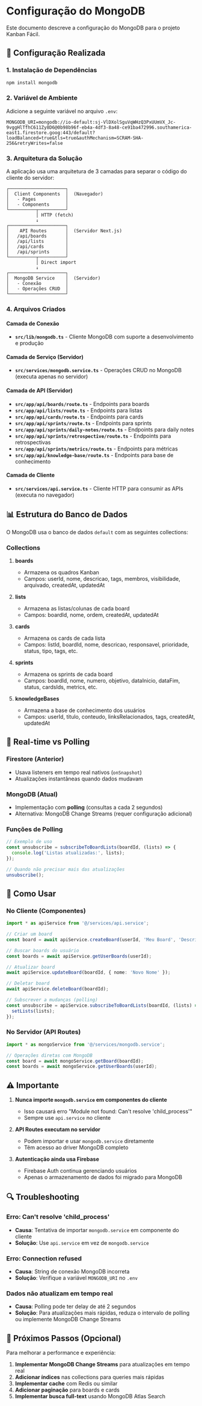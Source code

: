 # Configuração do MongoDB

Este documento descreve a configuração do MongoDB para o projeto Kanban Fácil.

## 🔧 Configuração Realizada

### 1. Instalação de Dependências

```bash
npm install mongodb
```

### 2. Variável de Ambiente

Adicione a seguinte variável no arquivo `.env`:

```env
MONGODB_URI=mongodb://io-default:sj-VlDXolSguVqWHzQ3PxUUmVX_Jc-9vggHlTfhC611Zy8D6@0b98b96f-eb4a-4df3-8a48-ce91ba472996.southamerica-east1.firestore.goog:443/default?loadBalanced=true&tls=true&authMechanism=SCRAM-SHA-256&retryWrites=false
```

### 3. Arquitetura da Solução

A aplicação usa uma arquitetura de 3 camadas para separar o código do cliente do servidor:

```
┌─────────────────────┐
│  Client Components  │  (Navegador)
│   - Pages           │
│   - Components      │
└──────────┬──────────┘
           │ HTTP (fetch)
           ↓
┌─────────────────────┐
│    API Routes       │  (Servidor Next.js)
│   /api/boards       │
│   /api/lists        │
│   /api/cards        │
│   /api/sprints      │
└──────────┬──────────┘
           │ Direct import
           ↓
┌─────────────────────┐
│  MongoDB Service    │  (Servidor)
│   - Conexão         │
│   - Operações CRUD  │
└─────────────────────┘
```

### 4. Arquivos Criados

#### Camada de Conexão
- **`src/lib/mongodb.ts`** - Cliente MongoDB com suporte a desenvolvimento e produção

#### Camada de Serviço (Servidor)
- **`src/services/mongodb.service.ts`** - Operações CRUD no MongoDB (executa apenas no servidor)

#### Camada de API (Servidor)
- **`src/app/api/boards/route.ts`** - Endpoints para boards
- **`src/app/api/lists/route.ts`** - Endpoints para listas
- **`src/app/api/cards/route.ts`** - Endpoints para cards
- **`src/app/api/sprints/route.ts`** - Endpoints para sprints
- **`src/app/api/sprints/daily-notes/route.ts`** - Endpoints para daily notes
- **`src/app/api/sprints/retrospective/route.ts`** - Endpoints para retrospectivas
- **`src/app/api/sprints/metrics/route.ts`** - Endpoints para métricas
- **`src/app/api/knowledge-base/route.ts`** - Endpoints para base de conhecimento

#### Camada de Cliente
- **`src/services/api.service.ts`** - Cliente HTTP para consumir as APIs (executa no navegador)

## 📊 Estrutura do Banco de Dados

O MongoDB usa o banco de dados `default` com as seguintes collections:

### Collections

1. **boards**
   - Armazena os quadros Kanban
   - Campos: userId, nome, descricao, tags, membros, visibilidade, arquivado, createdAt, updatedAt

2. **lists**
   - Armazena as listas/colunas de cada board
   - Campos: boardId, nome, ordem, createdAt, updatedAt

3. **cards**
   - Armazena os cards de cada lista
   - Campos: listId, boardId, nome, descricao, responsavel, prioridade, status, tipo, tags, etc.

4. **sprints**
   - Armazena os sprints de cada board
   - Campos: boardId, nome, numero, objetivo, dataInicio, dataFim, status, cardsIds, metrics, etc.

5. **knowledgeBases**
   - Armazena a base de conhecimento dos usuários
   - Campos: userId, titulo, conteudo, linksRelacionados, tags, createdAt, updatedAt

## 🔄 Real-time vs Polling

### Firestore (Anterior)
- Usava listeners em tempo real nativos (`onSnapshot`)
- Atualizações instantâneas quando dados mudavam

### MongoDB (Atual)
- Implementação com **polling** (consultas a cada 2 segundos)
- Alternativa: MongoDB Change Streams (requer configuração adicional)

### Funções de Polling

```typescript
// Exemplo de uso
const unsubscribe = subscribeToBoardLists(boardId, (lists) => {
  console.log('Listas atualizadas:', lists);
});

// Quando não precisar mais das atualizações
unsubscribe();
```

## 🚀 Como Usar

### No Cliente (Componentes)

```typescript
import * as apiService from '@/services/api.service';

// Criar um board
const board = await apiService.createBoard(userId, 'Meu Board', 'Descrição');

// Buscar boards do usuário
const boards = await apiService.getUserBoards(userId);

// Atualizar board
await apiService.updateBoard(boardId, { nome: 'Novo Nome' });

// Deletar board
await apiService.deleteBoard(boardId);

// Subscrever a mudanças (polling)
const unsubscribe = apiService.subscribeToBoardLists(boardId, (lists) => {
  setLists(lists);
});
```

### No Servidor (API Routes)

```typescript
import * as mongoService from '@/services/mongodb.service';

// Operações diretas com MongoDB
const board = await mongoService.getBoard(boardId);
const boards = await mongoService.getUserBoards(userId);
```

## ⚠️ Importante

1. **Nunca importe `mongodb.service` em componentes do cliente**
   - Isso causará erro "Module not found: Can't resolve 'child_process'"
   - Sempre use `api.service` no cliente

2. **API Routes executam no servidor**
   - Podem importar e usar `mongodb.service` diretamente
   - Têm acesso ao driver MongoDB completo

3. **Autenticação ainda usa Firebase**
   - Firebase Auth continua gerenciando usuários
   - Apenas o armazenamento de dados foi migrado para MongoDB

## 🔍 Troubleshooting

### Erro: Can't resolve 'child_process'
- **Causa**: Tentativa de importar `mongodb.service` em componente do cliente
- **Solução**: Use `api.service` em vez de `mongodb.service`

### Erro: Connection refused
- **Causa**: String de conexão MongoDB incorreta
- **Solução**: Verifique a variável `MONGODB_URI` no `.env`

### Dados não atualizam em tempo real
- **Causa**: Polling pode ter delay de até 2 segundos
- **Solução**: Para atualizações mais rápidas, reduza o intervalo de polling ou implemente MongoDB Change Streams

## 📝 Próximos Passos (Opcional)

Para melhorar a performance e experiência:

1. **Implementar MongoDB Change Streams** para atualizações em tempo real
2. **Adicionar índices** nas collections para queries mais rápidas
3. **Implementar cache** com Redis ou similar
4. **Adicionar paginação** para boards e cards
5. **Implementar busca full-text** usando MongoDB Atlas Search
